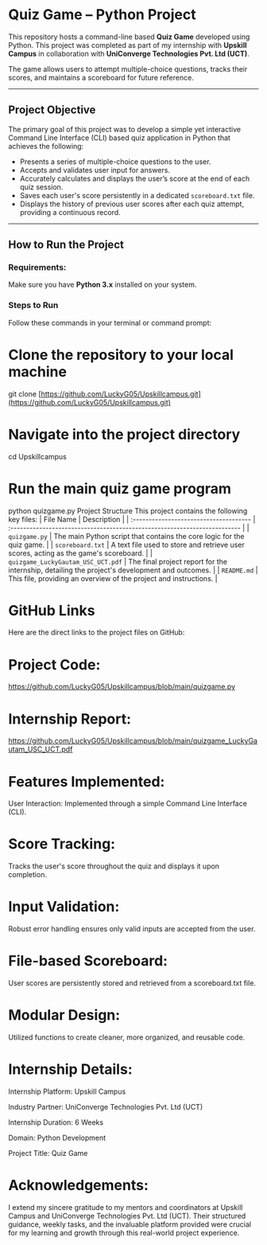 #  Quiz Game – Python Project

This repository hosts a command-line based **Quiz Game** developed using Python. This project was completed as part of my internship with **Upskill Campus** in collaboration with **UniConverge Technologies Pvt. Ltd (UCT)**.

The game allows users to attempt multiple-choice questions, tracks their scores, and maintains a scoreboard for future reference.

---

## Project Objective

The primary goal of this project was to develop a simple yet interactive Command Line Interface (CLI) based quiz application in Python that achieves the following:

-   Presents a series of multiple-choice questions to the user.
-   Accepts and validates user input for answers.
-   Accurately calculates and displays the user’s score at the end of each quiz session.
-   Saves each user's score persistently in a dedicated `scoreboard.txt` file.
-   Displays the history of previous user scores after each quiz attempt, providing a continuous record.

---

## How to Run the Project

### Requirements:
Make sure you have **Python 3.x** installed on your system.

###  Steps to Run
Follow these commands in your terminal or command prompt:


# Clone the repository to your local machine
git clone [https://github.com/LuckyG05/Upskillcampus.git](https://github.com/LuckyG05/Upskillcampus.git)

# Navigate into the project directory
cd Upskillcampus

# Run the main quiz game program
python quizgame.py
Project Structure
This project contains the following key files:
| File Name                              | Description                                                               |
| :------------------------------------- | :------------------------------------------------------------------------ |
| `quizgame.py`                          | The main Python script that contains the core logic for the quiz game.    |
| `scoreboard.txt`                       | A text file used to store and retrieve user scores, acting as the game's scoreboard. |
| `quizgame_LuckyGautam_USC_UCT.pdf`     | The final project report for the internship, detailing the project's development and outcomes. |
| `README.md`                            | This file, providing an overview of the project and instructions.         |

# GitHub Links
Here are the direct links to the project files on GitHub:

# Project Code: 
https://github.com/LuckyG05/Upskillcampus/blob/main/quizgame.py

# Internship Report: 
https://github.com/LuckyG05/Upskillcampus/blob/main/quizgame_LuckyGautam_USC_UCT.pdf

# Features Implemented:
User Interaction: Implemented through a simple Command Line Interface (CLI).

# Score Tracking: 
Tracks the user's score throughout the quiz and displays it upon completion.

# Input Validation: 
Robust error handling ensures only valid inputs are accepted from the user.

# File-based Scoreboard: 
User scores are persistently stored and retrieved from a scoreboard.txt file.

# Modular Design: 
Utilized functions to create cleaner, more organized, and reusable code.

# Internship Details:
Internship Platform: Upskill Campus

Industry Partner: UniConverge Technologies Pvt. Ltd (UCT)

Internship Duration: 6 Weeks

Domain: Python Development

Project Title: Quiz Game


# Acknowledgements:
I extend my sincere gratitude to my mentors and coordinators at Upskill Campus and UniConverge Technologies Pvt. Ltd (UCT). Their structured guidance, weekly tasks, and the invaluable platform provided were crucial for my learning and growth through this real-world project experience.

